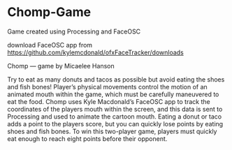 Chomp-Game
==========

Game created using Processing and FaceOSC

download FaceOSC app from https://github.com/kylemcdonald/ofxFaceTracker/downloads

Chomp — game by Micaelee Hanson

Try to eat as many donuts and tacos as possible but avoid eating the shoes and fish bones! 
Player’s physical movements control the motion of an animated mouth within the game, which 
must be carefully maneuvered to eat the food.  Chomp uses Kyle Macdonald’s FaceOSC app to 
track the coordinates of the players mouth within the screen, and this data is sent to 
Processing and used to animate the cartoon mouth. Eating a donut or taco adds a point to 
the players score, but you can quickly lose points by eating shoes and fish bones. To win 
this two-player game, players must quickly eat enough to reach eight points before their 
opponent. 

